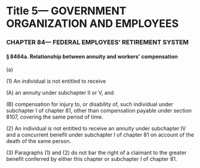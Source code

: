 
# Title 5— GOVERNMENT ORGANIZATION AND EMPLOYEES
### CHAPTER 84— FEDERAL EMPLOYEES’ RETIREMENT SYSTEM
#### § 8464a. Relationship between annuity and workers’ compensation

(a)

(1) An individual is not entitled to receive

(A) an annuity under subchapter II or V, and

(B) compensation for injury to, or disability of, such individual under subchapter I of chapter 81, other than compensation payable under section 8107, covering the same period of time.

(2) An individual is not entitled to receive an annuity under subchapter IV and a concurrent benefit under subchapter I of chapter 81 on account of the death of the same person.

(3) Paragraphs (1) and (2) do not bar the right of a claimant to the greater benefit conferred by either this chapter or subchapter I of chapter 81.
